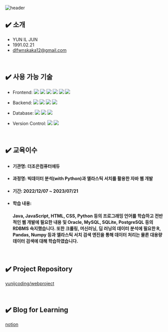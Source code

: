 ![header](https://capsule-render.vercel.app/api?type=waving&color=auto&height=300&section=header&text=Welcome&fontSize=90&animation=fadeIn&fontAlignY=38&desc=ILJUN's%20GitHub%20Profile&descAlignY=51&descAlign=62)

## ✔️ 소개
- YUN IL JUN
- 1991.02.21
- [dlfwnskaka12@gmail.com](dlfwnskaka12@gmail.com)

<br/>

## ✔️ 사용 가능 기술
- Frontend:
 <img src="https://img.shields.io/badge/CSS3-1572B6?style=for-the-badge&logo=CSS3&logoColor=white"> <img src="https://img.shields.io/badge/HTML5-E34F26?style=for-the-badge&logo=HTML5&logoColor=white"> <img src="https://img.shields.io/badge/JavaScript-F7DF1E?style=for-the-badge&logo=JavaScript&logoColor=black"> <img src="https://img.shields.io/badge/jquery-0769AD?style=for-the-badge&logo=jquery&logoColor=white"> <img src="https://img.shields.io/badge/React-61DAFB?style=for-the-badge&logo=React&logoColor=white"> <img src="https://img.shields.io/badge/bootstrap-7952B3?style=for-the-badge&logo=bootstrap&logoColor=white">

 - Backend:
 <img src="https://img.shields.io/badge/Spring-6DB33F?style=for-the-badge&logo=Spring&logoColor=white"> <img src="https://img.shields.io/badge/Spring Boot-6DB33F?style=for-the-badge&logo=Spring Boot&logoColor=green"> <img src="https://img.shields.io/badge/Python-3776AB?style=for-the-badge&logo=Python&logoColor=black"> <img src="https://img.shields.io/badge/nodedotjs-3776AB?style=for-the-badge&logo=nodedotjs&logoColor=black">

 - Database:
<img src="https://img.shields.io/badge/MySQL-4479A1?style=for-the-badge&logo=MySQL&logoColor=green"> <img src="https://img.shields.io/badge/SQLite-003B57?style=for-the-badge&logo=SQLite&logoColor=green"> <img src="https://img.shields.io/badge/Oracle-F80000?style=for-the-badge&logo=Oracle&logoColor=green">

- Version Control:
<img src="https://img.shields.io/badge/git-F05032?style=for-the-badge&logo=git&logoColor=white"> <img src="https://img.shields.io/badge/github-181717?style=for-the-badge&logo=github&logoColor=white">

<br/>

## ✔️ 교육이수
- #### 기관명: 더조은컴퓨터에듀
- #### 과정명: 빅데이터 분석(with Python)과 엘라스틱 서치를 활용한 자바 웹 개발
- #### 기간: 2022/12/07 ~ 2023/07/21
- #### 학습 내용: 
  #### Java, JavaScript, HTML, CSS, Python 등의 프로그래밍 언어를 학습하고 전반적인 웹 개발에 필요한 내용 및 Oracle, MySQL, SQLite, PostgreSQL 등의 RDBMS 숙지했습니다. 또한 크롤링, 머신러닝, 딥 러닝의 데이터 분석에 필요한 R, Pandas, Numpy 등과 엘라스틱 서치 검색 엔진을 통해 데이터 처리는 물론 대용량 데이터 검색에 대해 학습하였습니다.

<br/>

## ✔️ Project Repository
[yunijcoding/webproject](https://github.com/yunijcoding/webproject)

<br/>

## ✔️ Blog for Learning
[notion](https://www.notion.so/Language-fff94246cfb24654b812f39ef7b59eb9)

